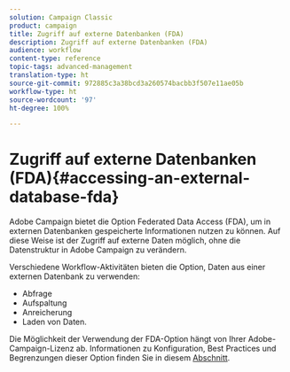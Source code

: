 ```yaml
---
solution: Campaign Classic
product: campaign
title: Zugriff auf externe Datenbanken (FDA)
description: Zugriff auf externe Datenbanken (FDA)
audience: workflow
content-type: reference
topic-tags: advanced-management
translation-type: ht
source-git-commit: 972885c3a38bcd3a260574bacbb3f507e11ae05b
workflow-type: ht
source-wordcount: '97'
ht-degree: 100%

---
```



# Zugriff auf externe Datenbanken (FDA){#accessing-an-external-database-fda}

Adobe Campaign bietet die Option Federated Data Access (FDA), um in externen Datenbanken gespeicherte Informationen nutzen zu können. Auf diese Weise ist der Zugriff auf externe Daten möglich, ohne die Datenstruktur in Adobe Campaign zu verändern.

Verschiedene Workflow-Aktivitäten bieten die Option, Daten aus einer externen Datenbank zu verwenden:

* Abfrage
* Aufspaltung
* Anreicherung
* Laden von Daten.

Die Möglichkeit der Verwendung der FDA-Option hängt von Ihrer Adobe-Campaign-Lizenz ab. Informationen zu Konfiguration, Best Practices und Begrenzungen dieser Option finden Sie in diesem [Abschnitt](../../installation/using/about-fda.md).
